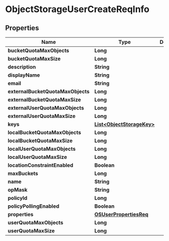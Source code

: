 # ObjectStorageUserCreateReqInfo

## Properties
Name | Type | Description | Notes
------------ | ------------- | ------------- | -------------
**bucketQuotaMaxObjects** | **Long** |  |  [optional]
**bucketQuotaMaxSize** | **Long** |  |  [optional]
**description** | **String** |  |  [optional]
**displayName** | **String** |  |  [optional]
**email** | **String** |  |  [optional]
**externalBucketQuotaMaxObjects** | **Long** |  |  [optional]
**externalBucketQuotaMaxSize** | **Long** |  |  [optional]
**externalUserQuotaMaxObjects** | **Long** |  |  [optional]
**externalUserQuotaMaxSize** | **Long** |  |  [optional]
**keys** | [**List&lt;ObjectStorageKey&gt;**](ObjectStorageKey.md) |  |  [optional]
**localBucketQuotaMaxObjects** | **Long** |  |  [optional]
**localBucketQuotaMaxSize** | **Long** |  |  [optional]
**localUserQuotaMaxObjects** | **Long** |  |  [optional]
**localUserQuotaMaxSize** | **Long** |  |  [optional]
**locationConstraintEnabled** | **Boolean** |  |  [optional]
**maxBuckets** | **Long** |  |  [optional]
**name** | **String** |  | 
**opMask** | **String** |  |  [optional]
**policyId** | **Long** |  |  [optional]
**policyPollingEnabled** | **Boolean** |  |  [optional]
**properties** | [**OSUserPropertiesReq**](OSUserPropertiesReq.md) |  |  [optional]
**userQuotaMaxObjects** | **Long** |  |  [optional]
**userQuotaMaxSize** | **Long** |  |  [optional]
